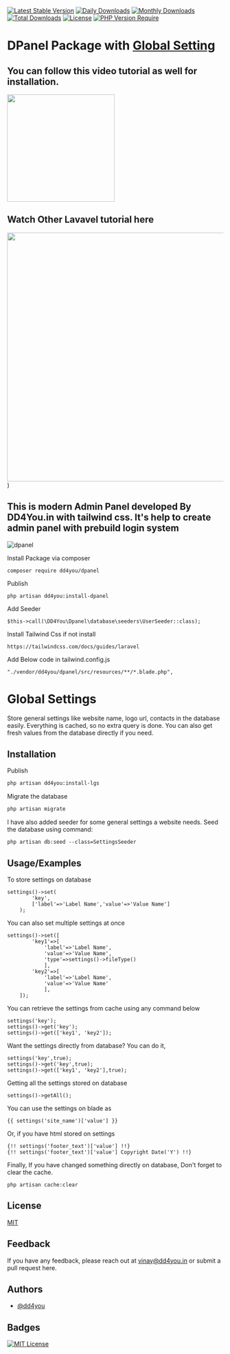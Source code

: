 [![Latest Stable Version](http://poser.pugx.org/dd4you/dpanel/v)](https://packagist.org/packages/dd4you/dpanel)
[![Daily Downloads](http://poser.pugx.org/dd4you/dpanel/d/daily)](https://packagist.org/packages/dd4you/dpanel)
[![Monthly Downloads](http://poser.pugx.org/dd4you/dpanel/d/monthly)](https://packagist.org/packages/dd4you/dpanel)
[![Total Downloads](http://poser.pugx.org/dd4you/dpanel/downloads)](https://packagist.org/packages/dd4you/dpanel)
[![License](http://poser.pugx.org/dd4you/dpanel/license)](https://packagist.org/packages/dd4you/dpanel)
[![PHP Version Require](http://poser.pugx.org/dd4you/dpanel/require/php)](https://packagist.org/packages/dd4you/dpanel)

# DPanel Package with [Global Setting](#global-settings)

## You can follow this video tutorial as well for installation.

[<img src="https://img.youtube.com/vi/MYtUdT-vPBI/0.jpg" width="250">](https://youtu.be/MYtUdT-vPBI)

## Watch Other Lavavel tutorial here

[<img src="https://img.youtube.com/vi/MYtUdT-vPBI/0.jpg" width="580">](https://www.youtube.com/channel/UCJow0oaJRC3dWIXIdVcm6Qg?sub_confirmation=1))

## This is modern Admin Panel developed By DD4You.in with tailwind css. It's help to create admin panel with prebuild login system

![dpanel](https://user-images.githubusercontent.com/84115475/234857487-843dd26a-02f4-4ddf-9e5a-ffbb0ea824fe.png)

Install Package via composer

    composer require dd4you/dpanel

Publish

    php artisan dd4you:install-dpanel

Add Seeder

    $this->call(\DD4You\Dpanel\database\seeders\UserSeeder::class);

Install Tailwind Css if not install

    https://tailwindcss.com/docs/guides/laravel

Add Below code in tailwind.config.js

    "./vendor/dd4you/dpanel/src/resources/**/*.blade.php",

# Global Settings

Store general settings like website name, logo url, contacts in the database easily.
Everything is cached, so no extra query is done.
You can also get fresh values from the database directly if you need.

## Installation

Publish

```bash
php artisan dd4you:install-lgs
```

Migrate the database

```bash
php artisan migrate
```

I have also added seeder for some general settings a website needs.
Seed the database using command:

```code
php artisan db:seed --class=SettingsSeeder
```

## Usage/Examples

To store settings on database

```code
settings()->set(
        'key',
        ['label'=>'Label Name','value'=>'Value Name']
    );
```

You can also set multiple settings at once

```code
settings()->set([
        'key1'=>[
            'label'=>'Label Name',
            'value'=>'Value Name',
            'type'=>settings()->fileType()
            ],
        'key2'=>[
            'label'=>'Label Name',
            'value'=>'Value Name'
            ],
    ]);
```

You can retrieve the settings from cache using any command below

```code
settings('key');
settings()->get('key');
settings()->get(['key1', 'key2']);
```

Want the settings directly from database? You can do it,

```code
settings('key',true);
settings()->get('key',true);
settings()->get(['key1', 'key2'],true);
```

Getting all the settings stored on database

```code
settings()->getAll();
```

You can use the settings on blade as

```code
{{ settings('site_name')['value'] }}
```

Or, if you have html stored on settings

```code
{!! settings('footer_text')['value'] !!}
{!! settings('footer_text')['value'] Copyright Date('Y') !!}
```

Finally, If you have changed something directly on database, Don't forget to clear the cache.

```code
php artisan cache:clear
```

## License

[MIT](https://choosealicense.com/licenses/mit/)

## Feedback

If you have any feedback, please reach out at vinay@dd4you.in or submit a pull request here.

## Authors

- [@dd4you](https://www.github.com/DD4You)

## Badges

[![MIT License](https://img.shields.io/badge/License-MIT-green.svg)](https://choosealicense.com/licenses/mit/)
